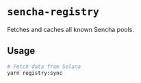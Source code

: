 # `sencha-registry`

Fetches and caches all known Sencha pools.

## Usage

```bash
# Fetch data from Solana
yarn registry:sync
```
